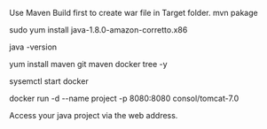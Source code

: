 
Use Maven Build first to create war file in Target folder.
mvn pakage

sudo yum install java-1.8.0-amazon-corretto.x86

java -version

yum install maven git maven docker tree -y

sysemctl start docker

docker run -d --name project -p 8080:8080 consol/tomcat-7.0

Access your java project via the web address.
